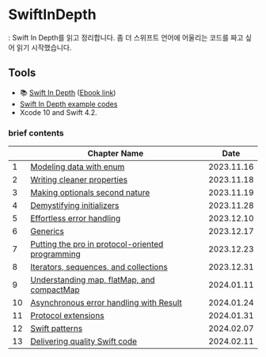 # SwiftInDepth

: Swift In Depth를 읽고 정리합니다. 좀 더 스위프트 언어에 어울리는 코드를 짜고 싶어 읽기 시작했습니다.

## Tools

- :books: [Swift In Depth](https://www.manning.com/books/swift-in-depth) ([Ebook link](https://livebook.manning.com/book/swift-in-depth/about-this-book/14))
- [Swift In Depth example codes](https://github.com/tjeerdintveen/manning-swift-in-depth)
- Xcode 10 and Swift 4.2.

### brief contents

|      | Chapter Name                                                 | Date         |
| ---- | ------------------------------------------------------------ | ------------ |
| 1    | [Modeling data with enum](https://github.com/hongjunehuke/swift-in-depth/blob/master/Modeling-data-with-enums.md) | 2023.11.16 |
| 2    | [Writing cleaner properties](https://github.com/hongjunehuke/swift-in-depth/blob/master/Writing_cleaner_properties.md) | 2023.11.18 |
| 3    | [Making optionals second nature](Making-optionals-second-nature.md) | 2023.11.19 |
| 4    | [Demystifying initializers](https://github.com/hongjunehuke/swift-in-depth/blob/master/Demystifying-initializers.md) | 2023.11.28 |
| 5    | [Effortless error handling](Effortless-error-handling.md) | 2023.12.10 |
| 6    | [Generics](Generics.md) | 2023.12.17 |
| 7    | [Putting the pro in protocol-oriented programming](Putting-the-pro-in-protocol-oriented-programming.md) | 2023.12.23 |
| 8    | [Iterators, sequences, and collections](Iterators-sequences-and-collections.md) | 2023.12.31 |
| 9    | [Understanding map, flatMap, and compactMap](Understanding_map,flatMap,and_compactMap.md) | 2024.01.11 |
| 10   | [Asynchronous error handling with Result](Asynchronous_error_handling_with_Result.md) | 2024.01.24 |
| 11   | [Protocol extensions](Protocol_extensions.md) | 2024.01.31 |
| 12   | [Swift patterns](Swift_patterns.md) | 2024.02.07 |
| 13   | [Delivering quality Swift code](Delivering_quality_Swift_code.md) | 2024.02.11 |
